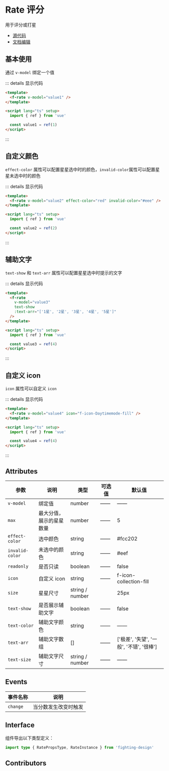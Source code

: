 # Rate 评分

用于评分或打星

- [源代码](https://github.com/FightingDesign/fighting-design/tree/master/packages/fighting-design/rate)
- [文档编辑](https://github.com/FightingDesign/fighting-design/blob/master/docs/docs/components/rate.md)

## 基本使用

通过 `v-model` 绑定一个值

<f-rate text-color="red" v-model="value1" />

::: details 显示代码

```html
<template>
  <f-rate v-model="value1" />
</template>

<script lang="ts" setup>
  import { ref } from 'vue'

  const value1 = ref(1)
</script>
```

:::

## 自定义颜色

`effect-color` 属性可以配置星星选中时的颜色，`invalid-color`属性可以配置星星未选中时的颜色

<f-rate v-model="value2" effect-color="red" invalid-color="#eee" />

::: details 显示代码

```html
<template>
  <f-rate v-model="value2" effect-color="red" invalid-color="#eee" />
</template>

<script lang="ts" setup>
  import { ref } from 'vue'

  const value2 = ref(2)
</script>
```

:::

## 辅助文字

`text-show` 和 `text-arr` 属性可以配置星星选中时提示的文字

<f-rate v-model="value3" text-show :text-arr="['1星', '2星', '3星', '4星', '5星']" />

::: details 显示代码

```html
<template>
  <f-rate
    v-model="value3"
    text-show
    :text-arr="['1星', '2星', '3星', '4星', '5星']"
  />
</template>

<script lang="ts" setup>
  import { ref } from 'vue'

  const value3 = ref(4)
</script>
```

:::

## 自定义 icon

`icon` 属性可以自定义 `icon`

<f-rate v-model="value4" icon="f-icon-Daytimemode-fill" />

::: details 显示代码

```html
<template>
  <f-rate v-model="value4" icon="f-icon-Daytimemode-fill" />
</template>

<script lang="ts" setup>
  import { ref } from 'vue'

  const value4 = ref(4)
</script>
```

:::

## Attributes

| 参数             | 说明                     | 类型            | 可选值 | 默认值                                   |
| ---------------- | ------------------------ | --------------- | ------ | ---------------------------------------- |
| `v-model`        | 绑定值                   | number          | ——     | ——                                       |
| `max`            | 最大分值，展示的星星数量 | number          | ——     | 5                                        |
| `effect-color`   | 选中颜色                 | string          | ——     | #fcc202                                  |
| `invalid-color ` | 未选中的颜色             | string          | ——     | #eef                                     |
| `readonly`       | 是否只读                 | boolean         | ——     | false                                    |
| `icon`           | 自定义 icon              | string          | ——     | f-icon-collection-fill                   |
| `size`           | 星星尺寸                 | string / number |        | 25px                                     |
| `text-show`      | 是否展示辅助文字         | boolean         | ——     | false                                    |
| `text-color`     | 辅助文字颜色             | string          | ——     | ——                                       |
| `text-arr`       | 辅助文字数组             | []              | ——     | ['极差', '失望', '一般', '不错', '很棒'] |
| `text-size`      | 辅助文字尺寸             | string / number | ——     | ——                                       |

## Events

| 事件名称 | 说明                 |
| -------- | -------------------- |
| `change` | 当分数发生改变时触发 |

## Interface

组件导出以下类型定义：

```ts
import type { RatePropsType, RateInstance } from 'fighting-design'
```

## Contributors

<a href="https://github.com/Tyh2001" target="_blank">
  <f-avatar round src="https://avatars.githubusercontent.com/u/73180970?v=4" />
</a>

<a href="https://github.com/caicailv" target="_blank">
  <f-avatar round src="https://avatars.githubusercontent.com/u/46363316?v=4" />
</a>

<script setup>
  import { ref } from 'vue'

  const value1 = ref(2)
  const value2 = ref(3)
  const value3 = ref(4)
  const value4 = ref(4)
</script>
